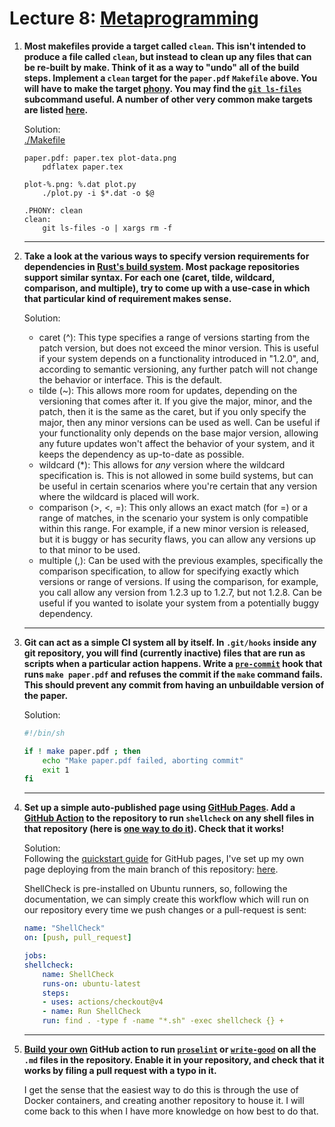 # Lecture 8: [Metaprogramming](https://missing.csail.mit.edu/2020/metaprogramming/)


 1. **Most makefiles provide a target called `clean`. This isn't intended
    to produce a file called `clean`, but instead to clean up any files
    that can be re-built by make. Think of it as a way to "undo" all of
    the build steps. Implement a `clean` target for the `paper.pdf`
    `Makefile` above. You will have to make the target
    [phony](https://www.gnu.org/software/make/manual/html_node/Phony-Targets.html).
    You may find the [`git
    ls-files`](https://git-scm.com/docs/git-ls-files) subcommand useful.
    A number of other very common make targets are listed
    [here](https://www.gnu.org/software/make/manual/html_node/Standard-Targets.html#Standard-Targets).**

    Solution:\
    [./Makefile](./Makefile)
    ```make
    paper.pdf: paper.tex plot-data.png
        pdflatex paper.tex

    plot-%.png: %.dat plot.py
        ./plot.py -i $*.dat -o $@

    .PHONY: clean
    clean:
        git ls-files -o | xargs rm -f
    ```

    ---
 2. **Take a look at the various ways to specify version requirements for
    dependencies in [Rust's build
    system](https://doc.rust-lang.org/cargo/reference/specifying-dependencies.html).
    Most package repositories support similar syntax. For each one
    (caret, tilde, wildcard, comparison, and multiple), try to come up
    with a use-case in which that particular kind of requirement makes
    sense.**

    Solution:
    - caret (^): This type specifies a range of versions starting from the patch version, but does not exceed the minor version. This is useful if your system depends on a functionality introduced in "1.2.0", and, according to semantic versioning, any further patch will not change the behavior or interface. This is the default.
    - tilde (~): This allows more room for updates, depending on the versioning that comes after it. If you give the major, minor, and the patch, then it is the same as the caret, but if you only specify the major, then any minor versions can be used as well. Can be useful if your functionality only depends on the base major version, allowing any future updates won't affect the behavior of your system, and it keeps the dependency as up-to-date as possible.
    - wildcard (*): This allows for _any_ version where the wildcard specification is. This is not allowed in some build systems, but can be useful in certain scenarios where you're certain that any version where the wildcard is placed will work.
    - comparison (>, <, =): This only allows an exact match (for =) or a range of matches, in the scenario your system is only compatible within this range. For example, if a new minor version is released, but it is buggy or has security flaws, you can allow any versions up to that minor to be used.
    - multiple (,): Can be used with the previous examples, specifically the comparison specification, to allow for specifying exactly which versions or range of versions. If using the comparison, for example, you call allow any version from 1.2.3 up to 1.2.7, but not 1.2.8. Can be useful if you wanted to isolate your system from a potentially buggy dependency.

    ---
 3. **Git can act as a simple CI system all by itself. In `.git/hooks`
    inside any git repository, you will find (currently inactive) files
    that are run as scripts when a particular action happens. Write a
    [`pre-commit`](https://git-scm.com/docs/githooks#_pre_commit) hook
    that runs `make paper.pdf` and refuses the commit if the `make`
    command fails. This should prevent any commit from having an
    unbuildable version of the paper.**

    Solution:
    ```bash
    #!/bin/sh

    if ! make paper.pdf ; then
        echo "Make paper.pdf failed, aborting commit"
        exit 1
    fi
    ```

    ---
 4. **Set up a simple auto-published page using [GitHub
    Pages](https://pages.github.com/).
    Add a [GitHub Action](https://github.com/features/actions) to the
    repository to run `shellcheck` on any shell files in that
    repository (here is [one way to do
    it](https://github.com/marketplace/actions/shellcheck)). Check that
    it works!**

    Solution:\
    Following the [quickstart guide](https://docs.github.com/en/pages) for GitHub pages, I've set up my own page deploying from the main branch of this repository: [here](https://jacoli1023.github.io/MIT-missing-semester-exercises/).

    ShellCheck is pre-installed on Ubuntu runners, so, following the documentation, we can simply create this workflow which will run on our repository every time we push changes or a pull-request is sent:
    ```yaml
    name: "ShellCheck"
    on: [push, pull_request]

    jobs:
    shellcheck:
        name: ShellCheck
        runs-on: ubuntu-latest
        steps:
        - uses: actions/checkout@v4
        - name: Run ShellCheck
        run: find . -type f -name "*.sh" -exec shellcheck {} +
    ```

    ---
 5. **[Build your
    own](https://help.github.com/en/actions/automating-your-workflow-with-github-actions/building-actions)
    GitHub action to run [`proselint`](https://github.com/amperser/proselint) or
    [`write-good`](https://github.com/btford/write-good) on all the
    `.md` files in the repository. Enable it in your repository, and
    check that it works by filing a pull request with a typo in it.**

    I get the sense that the easiest way to do this is through the use of Docker containers, and creating another repository to house it. I will come back to this when I have more knowledge on how best to do that.
